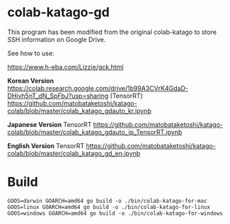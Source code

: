 # colab-katago-gd

This program has been modified from the original colab-katago to store SSH information on Google Drive.

See how to use:   

https://www.h-eba.com/Lizzie/gck.html

**Korean Version**  
https://colab.research.google.com/drive/1b99A3CVrK4GdaD-DHivh5nT_dN_SpFbJ?usp=sharing
(TensorRT)
https://github.com/matobataketoshi/katago-colab/blob/master/colab_katago_gdauto_kr.ipynb

**Japanese Version** TensorRT
https://github.com/matobataketoshi/katago-colab/blob/master/colab_katago_gdauto_jp_TensorRT.ipynb

**English Version** TensorRT
https://github.com/matobataketoshi/katago-colab/blob/master/colab_katago_gd_en.ipynb

# Build
```
GOOS=darwin GOARCH=amd64 go build -o ./bin/colab-katago-for-mac 
GOOS=linux GOARCH=amd64 go build -o ./bin/colab-katago-for-linux
GOOS=windows GOARCH=amd64 go build -o ./bin/colab-katago-for-windows
```
